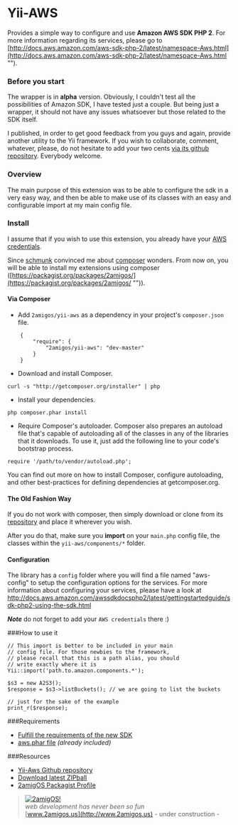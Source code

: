 # Yii-AWS

Provides a simple way to configure and use **Amazon AWS SDK PHP 2**. For more information regarding its services, please go to [http://docs.aws.amazon.com/aws-sdk-php-2/latest/namespace-Aws.html](http://docs.aws.amazon.com/aws-sdk-php-2/latest/namespace-Aws.html "").

### Before you start
The wrapper is in **alpha** version. Obviously, I couldn't test all the possibilities of Amazon SDK, I have tested just a couple. But being just a wrapper, it should not have any issues whatsoever but those related to the SDK itself. 

I published, in order to get good feedback from you guys and again, provide another utility to the Yii framework. If you wish to collaborate, comment, whatever, please, do not hesitate to add your two cents [via its github repository](https://github.com/2amigos/yii-aws ""). Everybody welcome.

### Overview

The main purpose of this extension was to be able to configure the sdk in a very easy way, and then be able to make use of its classes with an easy and configurable import at my main config file.

### Install
I assume that if you wish to use this extension, you already have your [AWS credentials](http://aws.amazon.com/es/ ""). 

Since [schmunk](https://github.com/schmunk42 "") convinced me about [composer](http://getcomposer.org "") wonders. From now on, you will be able to install my extensions using composer ([https://packagist.org/packages/2amigos/](https://packagist.org/packages/2amigos/ "")). 

#### Via Composer
- Add `2amigos/yii-aws` as a dependency in your project's `composer.json` file.  

```
	{
   		"require": {
      		"2amigos/yii-aws": "dev-master"
   		}
	}
```

- Download and install Composer.  
```
curl -s "http://getcomposer.org/installer" | php
```
- Install your dependencies.  
```
php composer.phar install
```
- Require Composer's autoloader.
Composer also prepares an autoload file that's capable of autoloading all of the classes in any of the libraries that it downloads. To use it, just add the following line to your code's bootstrap process.  
```
require '/path/to/vendor/autoload.php';
```

You can find out more on how to install Composer, configure autoloading, and other best-practices for defining dependencies at getcomposer.org.

#### The Old Fashion Way
If you do not work with composer, then simply download or clone from its [repository](https://github.com/tonydspaniard/yii-aws "") and place it wherever you wish. 

After you do that, make sure you **import** on your `main.php` config file, the classes within the `yii-aws/components/*` folder.

#### Configuration 
The library has a `config` folder where you will find a file named "aws-config" to setup the configuration options for the services. For more information about configuring your services, please have a look at [http://docs.aws.amazon.com/awssdkdocsphp2/latest/gettingstartedguide/sdk-php2-using-the-sdk.html ](http://docs.aws.amazon.com/awssdkdocsphp2/latest/gettingstartedguide/sdk-php2-using-the-sdk.html  "")

***Note*** do not forget to add your `AWS credentials` there :)

###How to use it
~~~
// This import is better to be included in your main
// config file. For those newbies to the framework, 
// please recall that this is a path alias, you should 
// write exactly where it is
Yii::import('path.to.amazon.components.*');

$s3 = new A2S3();
$response = $s3->listBuckets(); // we are going to list the buckets

// just for the sake of the example
print_r($response);
~~~

###Requirements
- [Fulfill the requirements of the new SDK](http://docs.aws.amazon.com/awssdkdocsphp2/latest/gettingstartedguide/sdk-php2-prep-for-using-the-sdk.html)
- [aws.phar file](http://docs.aws.amazon.com/awssdkdocsphp2/latest/gettingstartedguide/sdk-php2-installing-the-sdk.html#sdk-php2-installing-via-phar) *(already included)*

###Resources  
- [Yii-Aws Github repository](https://github.com/tonydspaniard/yii-aws)  
- [Download latest ZIPball](https://github.com/2amigos/yii-aws/archive/master.zip)
- [2amigOS Packagist Profile](https://packagist.org/packages/2amigos/)

> [![2amigOS!](http://www.gravatar.com/avatar/55363394d72945ff7ed312556ec041e0.png)](http://www.2amigos.us)    
<i>web development has never been so fun</i>  
[www.2amigos.us](http://www.2amigos.us) - under construction -
